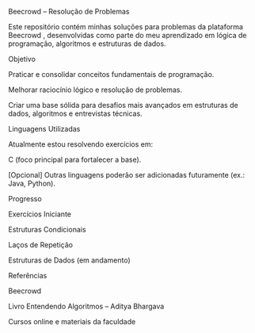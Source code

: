 Beecrowd – Resolução de Problemas

Este repositório contém minhas soluções para problemas da plataforma Beecrowd
, desenvolvidas como parte do meu aprendizado em lógica de programação, algoritmos e estruturas de dados.

Objetivo

Praticar e consolidar conceitos fundamentais de programação.

Melhorar raciocínio lógico e resolução de problemas.

Criar uma base sólida para desafios mais avançados em estruturas de dados, algoritmos e entrevistas técnicas.

Linguagens Utilizadas

Atualmente estou resolvendo exercícios em:

C (foco principal para fortalecer a base).

[Opcional] Outras linguagens poderão ser adicionadas futuramente (ex.: Java, Python).

Progresso

Exercícios Iniciante

Estruturas Condicionais

Laços de Repetição

Estruturas de Dados (em andamento)

Referências

Beecrowd

Livro Entendendo Algoritmos – Aditya Bhargava

Cursos online e materiais da faculdade
